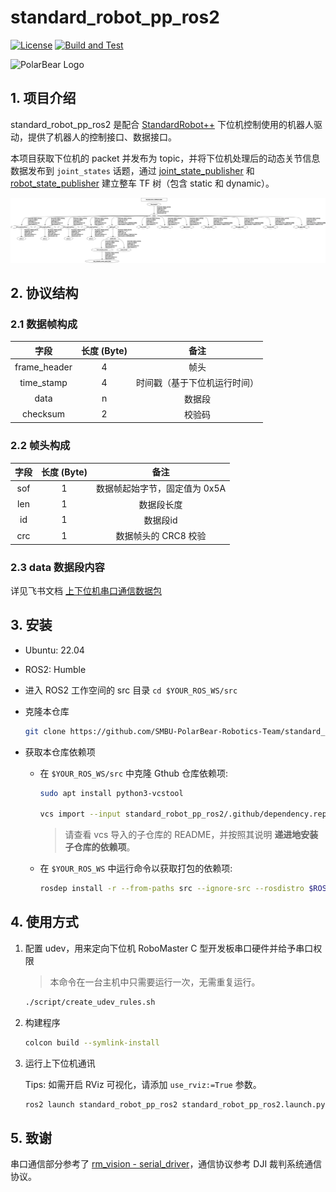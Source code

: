 # standard_robot_pp_ros2

[![License](https://img.shields.io/badge/License-Apache%202.0-blue.svg)](https://opensource.org/licenses/Apache-2.0)
[![Build and Test](https://github.com/SMBU-PolarBear-Robotics-Team/standard_robot_pp_ros2/actions/workflows/ci.yml/badge.svg)](https://github.com/SMBU-PolarBear-Robotics-Team/standard_robot_pp_ros2/actions/workflows/ci.yml)

![PolarBear Logo](https://raw.githubusercontent.com/SMBU-PolarBear-Robotics-Team/.github/main/.docs/image/polarbear_logo_text.png)

## 1. 项目介绍

standard_robot_pp_ros2 是配合 [StandardRobot++](https://gitee.com/SMBU-POLARBEAR/StandardRobotpp.git) 下位机控制使用的机器人驱动，提供了机器人的控制接口、数据接口。

本项目获取下位机的 packet 并发布为 topic，并将下位机处理后的动态关节信息数据发布到 `joint_states` 话题，通过 [joint_state_publisher](https://github.com/ros/joint_state_publisher/tree/ros2/joint_state_publisher) 和 [robot_state_publisher](https://github.com/ros/robot_state_publisher/tree/humble) 建立整车 TF 树（包含 static 和 dynamic）。

![frames](https://raw.githubusercontent.com/LihanChen2004/picx-images-hosting/master/frames.5xaq4wriyy.webp)

## 2. 协议结构

### 2.1 数据帧构成

|字段|长度 (Byte)|备注|
|:-:|:-:|:-:|
|frame_header|4|帧头|
|time_stamp|4|时间戳（基于下位机运行时间）|
|data|n|数据段|
|checksum|2|校验码|

### 2.2 帧头构成

|字段|长度 (Byte)|备注|
|:-:|:-:|:-:|
|sof|1|数据帧起始字节，固定值为 0x5A|
|len|1|数据段长度|
|id|1|数据段id|
|crc|1|数据帧头的 CRC8 校验|

### 2.3 data 数据段内容

详见飞书文档 [上下位机串口通信数据包](https://aafxu50hc35.feishu.cn/docx/HRh5dOjrMor4maxi3Xscvff6nCh?from=from_copylink)

## 3. 安装

- Ubuntu: 22.04
- ROS2: Humble

- 进入 ROS2 工作空间的 src 目录 `cd $YOUR_ROS_WS/src`

- 克隆本仓库

    ```bash
    git clone https://github.com/SMBU-PolarBear-Robotics-Team/standard_robot_pp_ros2.git
    ```

- 获取本仓库依赖项

  - 在 `$YOUR_ROS_WS/src` 中克隆 Gthub 仓库依赖项:

    ```bash
    sudo apt install python3-vcstool

    vcs import --input standard_robot_pp_ros2/.github/dependency.repos
    ```

    > 请查看 vcs 导入的子仓库的 README，并按照其说明 **递进地安装子仓库的依赖项**。

  - 在 `$YOUR_ROS_WS` 中运行命令以获取打包的依赖项:

    ```bash
    rosdep install -r --from-paths src --ignore-src --rosdistro $ROS_DISTRO -y
    ```

## 4. 使用方式

1. 配置 udev，用来定向下位机 RoboMaster C 型开发板串口硬件并给予串口权限

    > 本命令在一台主机中只需要运行一次，无需重复运行。

    ```bash
    ./script/create_udev_rules.sh
    ```

2. 构建程序

    ```bash
    colcon build --symlink-install
    ```

3. 运行上下位机通讯

    Tips: 如需开启 RViz 可视化，请添加 `use_rviz:=True` 参数。

    ```bash
    ros2 launch standard_robot_pp_ros2 standard_robot_pp_ros2.launch.py
    ```

## 5. 致谢

串口通信部分参考了 [rm_vision - serial_driver](https://github.com/chenjunnn/rm_serial_driver.git)，通信协议参考 DJI 裁判系统通信协议。
